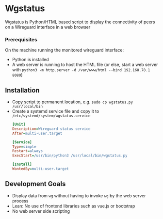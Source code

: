 # Wgstatus

Wgstatus is Python/HTML based script to display the connectivity of peers on a Wireguard interface in a web browser

### Prerequisites

On the machine running the monitored wireguard interface:
- Python is installed
- A web server is running to host the HTML file (or else, start a web server with `python3 -m http.server -d /var/www/html --bind 192.168.78.1 8080`)

## Installation

- Copy script to permanent location, e.g. `sudo cp wgstatus.py /usr/local/bin`
- Create a systemd service file and copy it to `/etc/systemd/system/wgstatus.service`
    ```ini
    [Unit]
    Description=Wireguard status service
    After=multi-user.target

    [Service]
    Type=simple
    Restart=always
    ExecStart=/usr/bin/python3 /usr/local/bin/wgstatus.py

    [Install]
    WantedBy=multi-user.target
    ```

## Development Goals

- Display data from `wg` without having to invoke `wg` by the web server process
- Lean: No use of frontend libraries such as vue.js or bootstrap
- No web server side scripting 

